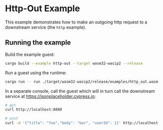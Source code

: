 # Http-Out Example

This example demonstrates how to make an outgoing http request to a downstream service (the `http` example).

## Running the example

Build the example guest:

```bash
cargo build --example http-out --target wasm32-wasip2 --release
```

Run a guest using the runtime:

```bash
cargo run -- run ./target/wasm32-wasip2/release/examples/http_out.wasm
```

In a separate console, call the guest which will in turn call the downstream service
at <https://jsonplaceholder.cypress.io>:

```bash
# get
curl http://localhost:8080

# post
curl -d '{"title": "foo","body": "bar", "userId": 1}' http://localhost:8080
```